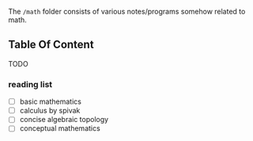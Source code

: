 The `/math` folder consists of various notes/programs somehow related to math.

## Table Of Content

TODO

### reading list

- [ ] basic mathematics
- [ ] calculus by spivak
- [ ] concise algebraic topology
- [ ] conceptual mathematics
